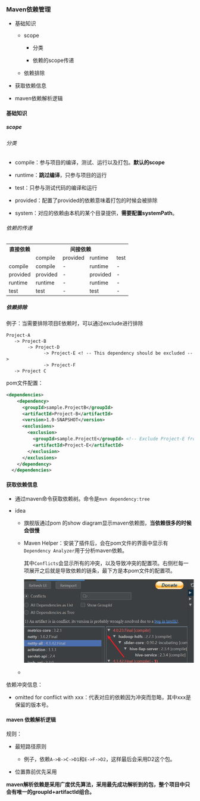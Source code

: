 ### Maven依赖管理

- 基础知识
  
  - scope
    
    - 分类
    
    - 依赖的scope传递
  
  - 依赖排除

- 获取依赖信息

- maven依赖解析逻辑

#### 基础知识

##### scope

###### 分类

- compile：参与项目的编译，测试、运行以及打包。**默认的scope**

- runtime：**跳过编译**，只参与项目的运行

- test：只参与测试代码的编译和运行

- provided：配置了provided的依赖意味着打包的时候会被排除

- system：对应的依赖由本机的某个目录提供，**需要配置systemPath**。

###### 依赖的传递

<table>
<tr>
    <th>直接依赖</th><th colspan="4">间接依赖</th>
</tr>
<tr>
    <td></td><td>compile</td><td>provided</td><td>runtime</td><td>test</td>
</tr>
<tr>
    <td>compile</td><td>compile</td><td>-</td><td>runtime</td><td>-</td>
</tr>
<tr>
    <td>provided</td><td>provided</td><td>-</td><td>provided</td><td>-</td>
</tr>
<tr>
    <td>runtime</td><td>runtime</td><td>-</td><td>runtime</td><td>-</td>
</tr>
<tr>
    <td>test</td><td>test</td><td>-</td><td>test</td><td>-</td>
</tr>
</table>

##### 依赖排除

例子：当需要排除项目E依赖时，可以通过exclude进行排除

```text
Project-A
   -> Project-B
        -> Project-D 
              -> Project-E <! -- This dependency should be excluded -->
              -> Project-F
   -> Project C
```

pom文件配置：

```xml
<dependencies>
    <dependency>
      <groupId>sample.ProjectB</groupId>
      <artifactId>Project-B</artifactId>
      <version>1.0-SNAPSHOT</version>
      <exclusions>
        <exclusion>
          <groupId>sample.ProjectE</groupId> <!-- Exclude Project-E from Project-B -->
          <artifactId>Project-E</artifactId>
        </exclusion>
      </exclusions>
    </dependency>
  </dependencies>
```

#### 获取依赖信息

- 通过maven命令获取依赖树。命令是`mvn dependency:tree`

- idea
  
  - 旗舰版通过pom 的show diagram显示maven依赖图，**当依赖很多的时候会很慢**
  
  - Maven Helper：安装了插件后，会在pom文件的界面中显示有`Dependency Analyzer`用于分析maven依赖。
    
    其中`Conflicts`会显示所有的冲突，以及导致冲突的配置项。右侧栏每一项展开之后就是导致依赖的链条，最下方是本pom文件的配置项。
    
    ![](img/Dependency_Analyzer_Conflicts.png)
  
  - 

依赖冲突信息：

- omitted for conflict with xxx：代表对应的依赖因为冲突而忽略，其中xxx是保留的版本号。

#### maven 依赖解析逻辑

规则：

- 最短路径原则
  
  - 例子，依赖`A->B->C->D1`和`E->F->D2`，这样最后会采用D2这个包。

- 位置靠前优先采用

**maven解析依赖是采用广度优先算法，采用最先成功解析到的包，整个项目中只会有唯一的groupId+artifactId组合。**
